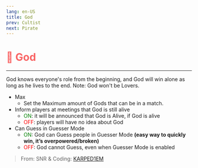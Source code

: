 ```yaml
---
lang: en-US
title: God
prev: Cultist
next: Pirate
---
```


# <font color=#f96464>🏺 <b>God</b></font> <Badge text="Chaos" type="tip" vertical="middle"/>
---

God knows everyone's role from the beginning, and God will win alone as long as he lives to the end. Note: God won't be Lovers.
* Max
  * Set the Maximum amount of Gods that can be in a match.
* Inform players at meetings that God is still alive
  * <font color=green>ON</font>: it will be announced that God is Alive, if God is alive
  * <font color=red>OFF</font>: players will have no idea about God
* Can Guess in Guesser Mode
  * <font color=green>ON</font>: God can Guess people in Guesser Mode <b>(easy way to quickly win, it’s overpowered/broken)</b>
  * <font color=red>OFF</font>: God cannot Guess, even when Guesser Mode is enabled

> From: SNR & Coding: [KARPED1EM](https://github.com/KARPED1EM)